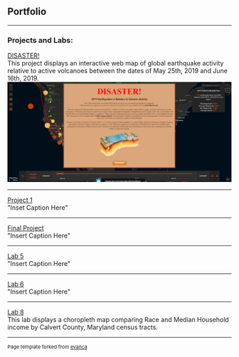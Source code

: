 ## Portfolio

---

### Projects and Labs:

[DISASTER!](/sample_page)
<br>This project displays an interactive web map of global earthquake activity relative to active volcanoes between the dates of May 25th, 2019 and June 16th, 2019.<br/>
<img src="images/Disaster_volcano_earthquake_html_screenshot.PNG?raw=true"/>

---
[Project 1](project1_486/index.md)
<br>"Inset Caption Here"<br/>

---
[Final Project](final_project/index.md)
<br>"Insert Caption Here"<br/>

---
[Lab 5](lab_5/index.md)
<br>"Insert Caption Here"<br/>

---
[Lab 6](lab_6/index.md)
<br>"Insert Caption Here"<br/>

---
[Lab 8](/Lab_8_Bivariate_Map/index.html)
<br>This lab displays a choropleth map comparing Race and Median Household income by Calvert County, Maryland census tracts.<br/>


---
<p style="font-size:11px">Page template forked from <a href="https://github.com/evanca/quick-portfolio">evanca</a></p>
<!-- Remove above link if you don't want to attibute -->
